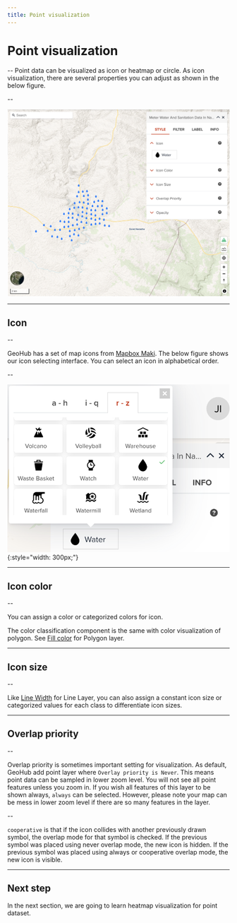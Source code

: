 ```yaml
---
title: Point visualization
---
```


# Point visualization


--
Point data can be visualized as icon or heatmap or circle. As icon visualization, there are several properties you can adjust as shown in the below figure.

--

![Styling for vector point layer](../assets/visualization/visualize_vector_point.png)

---

## Icon

--

GeoHub has a set of map icons from [Mapbox Maki](https://labs.mapbox.com/maki-icons/). The below figure shows our icon selecting interface. You can select an icon in alphabetical order.

--

![Change an icon for a vector point layer](../assets/visualization/visualize_vector_point_icon.png){:style="width: 300px;"}

---

## Icon color

--

You can assign a color or categorized colors for icon. 

The color classification component is the same with color visualization of polygon. <hidden>See [Fill color](./visualize_vector_polygon.md#fill-color) for Polygon layer</hidden>.

---

## Icon size

--

Like [Line Width](./visualize_vector_line.md#line-width) for Line Layer, you can also assign a constant icon size or categorized values for each class to differentiate icon sizes.

---

## Overlap priority

--

Overlap priority is sometimes important setting for visualization. As default, GeoHub add point layer where `Overlay priority is Never`. This means point data can be sampled in lower zoom level. You will not see all point features unless you zoom in. If you wish all features of this layer to be shown always, `always` can be selected. However, please note your map can be mess in lower zoom level if there are so many features in the layer.

--

`cooperative` is that if the icon collides with another previously drawn symbol, the overlap mode for that symbol is checked. If the previous symbol was placed using never overlap mode, the new icon is hidden. If the previous symbol was placed using always or cooperative overlap mode, the new icon is visible.

---

## Next step

In the next section, we are going to learn heatmap visualization for point dataset.
